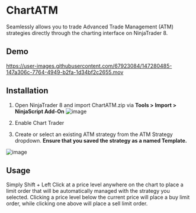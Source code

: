 # ChartATM
Seamlessly allows you to trade Advanced Trade Management (ATM) strategies directly through the charting interface on NinjaTrader 8.

## Demo
https://user-images.githubusercontent.com/67923084/147280485-147a306c-7764-4949-b2fa-1d34bf2c2655.mov

## Installation
1. Open NinjaTrader 8 and import ChartATM.zip via **Tools > Import > NinjaScript Add-On**
![image](https://user-images.githubusercontent.com/67923084/147281220-d916fdd6-3f01-4a14-837d-93b98fec0791.png)

2. Enable Chart Trader

3. Create or select an existing ATM strategy from the ATM Strategy dropdown. **Ensure that you saved the strategy as a named Template.**
<!-- <img src="https://user-images.githubusercontent.com/67923084/147281576-7cd5bc46-d77d-42fc-8834-ea973bc80713.png" width="100%"> -->
![image](https://user-images.githubusercontent.com/67923084/147284707-03ca659c-7540-4620-85e4-6f599ccc8df2.png)



## Usage
Simply Shift + Left Click at a price level anywhere on the chart to place a limit order that will be automatically managed with the strategy you selected. Clicking a price level below the current price will place a buy limit order, while clicking one above will place a sell limit order.
